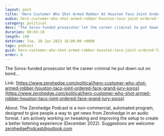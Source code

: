 ```yaml
---
layout: post
title: "Hero Customer Who Shot Armed Robber At Houston Taco Joint Ordered To Face Grand Jury By Soros-Funded DA"
audio: hero-customer-who-shot-armed-robber-houston-taco-joint-ordered-face-grand-jury-soros-0
category: political
desc: "The Soros-funded prosecutor let the career criminal he put down out on bond..."
duration: 00:03:18
length: 198
datetime: Tue, 10 Jan 2023 16:08:00 +0000
tags: podcast
guid: hero-customer-who-shot-armed-robber-houston-taco-joint-ordered-face-grand-jury-soros-0
order: 0
---
```

The Soros-funded prosecutor let the career criminal he put down out on bond...

Link: [https://www.zerohedge.com/political/hero-customer-who-shot-armed-robber-houston-taco-joint-ordered-face-grand-jury-soros](https://www.zerohedge.com/political/hero-customer-who-shot-armed-robber-houston-taco-joint-ordered-face-grand-jury-soros)

About: The Zerohedge Podcast is a non-commercial, automated program, designed to give people a way to get news from Zerohedge in an audio format.  I am actively working on tweaking and improving the setup to create a better listening experience (December 2022).  Suggestions are welcome: [zerohedgePodcast@outlook.com](mailto:zerohedgePodcast@outlook.com)
